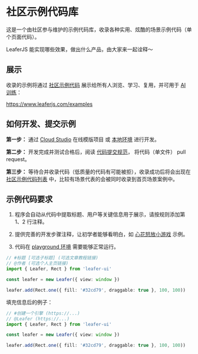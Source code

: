 # 社区示例代码库

这是一个由社区参与维护的示例代码库，收录各种实用、炫酷的场景示例代码（单个页面代码）。

LeaferJS 能实现哪些效果，做出什么产品，由大家来一起诠释～

## 展示

收录的示例将通过 [社区示例代码](https://www.leaferjs.com/examples) 展示给所有人浏览、学习、复用，并可用于 [AI 训练](https://www.leaferjs.com/ui/guide/ai.html)：

https://www.leaferjs.com/examples

## 如何开发、提交示例

**第一步：** 通过 [Cloud Studio](https://cloudstudio.net/?templateId=10064) 在线模版项目 或 [本地环境](https://www.leaferjs.com/ui/guide/runtime.html#%E6%9C%AC%E5%9C%B0%E7%8E%AF%E5%A2%83) 进行开发。

**第二步：** 开发完成并测试合格后，阅读 [代码提交规范](https://github.com/leaferjs/leafer-ui/blob/main/contributor/COMMIT_CONVENTION.md)， 将代码（单文件） pull request。

**第三步：** 等待合并收录代码（低质量的代码有可能被拒），收录成功后将会出现在 [社区示例代码列表](https://www.leaferjs.com/examples/#community) 中，比较有场景代表的会被同时收录到首页场景案例中。

## 示例代码要求

1. 程序会自动从代码中提取标题、用户等关键信息用于展示，请按规则添加第 1、2 行注释。

2. 提供完善的开发步骤注释，让初学者能够看明白，如 [心花怒放小游戏](https://www.leaferjs.com/examples/#official%2Fgame%2Fbloom.ts) 示例。

3. 代码在 [playground 环境](https://www.leaferjs.com/playground/) 需要能够正常运行。

```ts
// #标题 [可选子标题] (可选文章教程链接)
// @作者 (可选个人主页链接)
import { Leafer, Rect } from 'leafer-ui'

const leafer = new Leafer({ view: window })

leafer.add(Rect.one({ fill: '#32cd79', draggable: true }, 100, 100))
```

填充信息后的例子：

```ts
// #创建一个引擎 (https://...)
// @Leafer (https://...)
import { Leafer, Rect } from 'leafer-ui'

const leafer = new Leafer({ view: window })

leafer.add(Rect.one({ fill: '#32cd79', draggable: true }, 100, 100))
```
